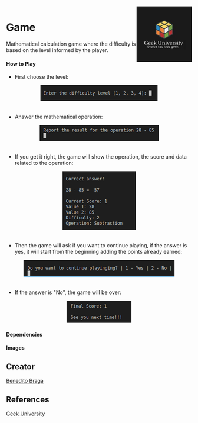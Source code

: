 <h1 align="left">Game<a href="https://www.geekuniversity.com.br/"><img align="right" style="margin-top: -40px;" src="images/logo01.jpeg" alt="Logo" width="150"></a></h1>


Mathematical calculation game where the difficulty is based on the level informed by the player.

#### How to Play 

- First choose the level:

<div align="center"><img alt="Image showing level selection" src="images/choose-level.png"></div>
<br>

 - Answer the mathematical operation:

<div align="center"><img alt="Image showing math question." src="images/question.png"></div>
<br>
 
 - If you get it right, the game will show the operation, the score and data related to the operation:

<div align="center"><img alt="Image showing game result." src="images/result.png"></div>
<br>
 
 - Then the game will ask if you want to continue playing, if the answer is yes, it will start from the beginning adding the points already earned:

<div align="center"><img alt="Image showing game result." src="images/question2.png"></div>
<br>
 
 - If the answer is "No", the game will be over:

<div align="center"><img aalt="Image showing game over." src="images/finally.png"></div>

#### Dependencies



#### Images



## Creator

[Benedito Braga](https://www.linkedin.com/in/beneditobarroso "Meet the Creator.")

## References

[Geek University](https://www.geekuniversity.com.br/ "Access the course content here.")